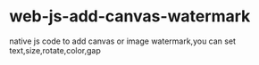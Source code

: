 # web-js-add-canvas-watermark
native js code to add canvas or image watermark,you can set text,size,rotate,color,gap
